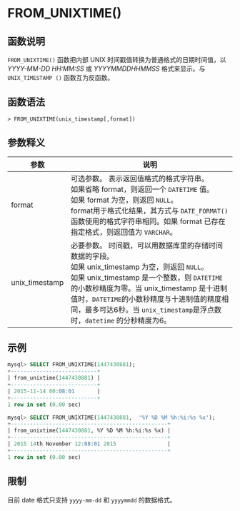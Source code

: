 # **FROM_UNIXTIME()**

## **函数说明**

``FROM_UNIXTIME()`` 函数把内部 UNIX 时间戳值转换为普通格式的日期时间值，以 *YYYY-MM-DD HH:MM:SS* 或 *YYYYMMDDHHMMSS* 格式来显示。与 ``UNIX_TIMESTAMP ()`` 函数互为反函数。

## **函数语法**

```
> FROM_UNIXTIME(unix_timestamp[,format])
```

## **参数释义**

|  参数   | 说明  |
|  ----  | ----  |
| format  | 可选参数。 表示返回值格式的格式字符串。<br> 如果省略 format，则返回一个 ``DATETIME`` 值。 <br>如果 format 为空，则返回 ``NULL``。<br>format用于格式化结果，其方式与 `DATE_FORMAT()` 函数使用的格式字符串相同。如果 format 已存在指定格式，则返回值为 ``VARCHAR``。|
|unix_timestamp|必要参数。 时间戳，可以用数据库里的存储时间数据的字段。<br>如果 unix_timestamp 为空，则返回 ``NULL``。 <br>如果 unix_timestamp 是一个整数，则 ``DATETIME`` 的小数秒精度为零。当 unix_timestamp 是十进制值时，``DATETIME``的小数秒精度与十进制值的精度相同，最多可达6秒。当 ``unix_timestamp``是浮点数时，``datetime`` 的分秒精度为6。 |

## **示例**

```sql
mysql> SELECT FROM_UNIXTIME(1447430881);
+---------------------------+
| from_unixtime(1447430881) |
+---------------------------+
| 2015-11-14 00:08:01       |
+---------------------------+
1 row in set (0.00 sec)

mysql> SELECT FROM_UNIXTIME(1447430881,  '%Y %D %M %h:%i:%s %x');
+-------------------------------------------------+
| from_unixtime(1447430881, %Y %D %M %h:%i:%s %x) |
+-------------------------------------------------+
| 2015 14th November 12:08:01 2015                |
+-------------------------------------------------+
1 row in set (0.00 sec)
```

## **限制**

目前 date 格式只支持 `yyyy-mm-dd` 和 `yyyymmdd` 的数据格式。  
